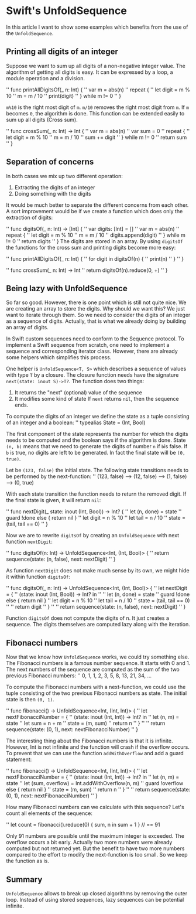 # Swift's UnfoldSequence
In this article I want to show some examples which benefits from the use of the `UnfoldSequence`.

## Printing all digits of an integer
Suppose we want to sum up all digits of a non-negative integer value. The algorithm of getting all digits is easy. It can be expressed by a loop, a module operation and a division.

'' func printAllDigitsOf(_ n: Int) {
''     var m = abs(n)
''     repeat {
''         let digit = m % 10
''         m = m / 10
''         print(digit)
''     } while m != 0
'' }

`m%10` is the right most digit of `m`. `m/10` removes the right most digit from `m`. If `m` becomes `0`, the algorithm is done. This function can be extended easily to sum up all digits (Cross sum). 

'' func crossSum(_ n: Int) -> Int {
''     var m = abs(n)
''     var sum = 0
''     repeat {
''         let digit = m % 10
''         m = m / 10
''         sum += digit
''     } while m != 0
''     return sum
'' }

## Separation of concerns
In both cases we mix up two different operation:
1. Extracting the digits of an integer
2. Doing something with the digits

It would be much better to separate the different concerns from each other. A sort improvement would be if we create a function which does only the extraction of digits:

'' func digitsOf(_ n: Int) -> [Int] {
''     var digits: [Int] = []
''     var m = abs(n)
''     repeat {
''         let digit = m % 10
''         m = m / 10
''         digits.append(digit)
''     } while m != 0
''     return digits
'' }
The digits are stored in an array. By using `digitsOf` the functions for the cross sum and printing digits become more easy:

''  func printAllDigitsOf(_ n: Int) {
''     for digit in digitsOf(n) {
''         print(n)
''     }
'' }

'' func crossSum(_ n: Int) -> Int 
''     return digitsOf(n).reduce(0, +)
'' }

## Being lazy with UnfoldSequence
So far so good. However, there is one point which is still not quite nice. We are creating an array to store the digits. Why should we want this? We just want to iterate through them. So we need to consider the digits of an integer as a sequence of digits. Actually, that is what we already doing by building an array of digits.

In Swift custom sequences need to conform to the Sequence protocol. To implement a Swift sequence from scratch, one need to implement a sequence and corresponding iterator class. However, there are already some helpers which simplifies this process.

One helper is `UnfoldSequence<T, S>` which describes a sequence of values with type `T` by a closure. The closure function needs have the signature `next(state: inout S)->T?`. The function does two things:
1. It returns the "next" (optional) value of the sequence
2. It modifies some kind of state
If `next` returns `nil`, then the sequence ends.

To compute the digits of an integer we define the state as a tuple consisting of an integer and a boolean:
'' typealias State = (Int, Bool)

The first component of the state represents the number for which the digits needs to be computed and the boolean says if the algorithm is done. State `(n, b)` means that we need to generate the digits of number `n` if `b`is false. If `b` is true, no digits are left to be generated. In fact the final state will be `(0, true)`. 

Let be `(123, false)` the initial state. The following state transitions needs to be performed by the next-function:
'' (123, false) --> (12, false) --> (1, false) --> (0, true)

With each state transition the function needs to return the removed digit. If the final state is given, it will return `nil`:

'' func nextDigit(_ state: inout (Int, Bool)) -> Int? {
''     let (n, done) = state
''     guard !done else { return nil }
''     let digit = n % 10
''     let tail = n / 10
''     state = (tail, tail == 0)
'' }

Now we are to rewrite `digitsOf` by creating an `UnfoldSequence` with next function `nextDigit`:

'' func digitsOf(n: Int) -> UnfoldSequence<Int, (Int, Bool)> {
''     return sequence(state: (n, false), next: nextDigit)
'' }

As function `nextDigit` does not make much sense by its own, we might hide it within function `digitsOf`:

'' func digitsOf(_ n: Int) -> UnfoldSequence<Int, (Int, Bool)> {
''     let nextDigit = {
''         (state: inout (Int, Bool)) -> Int? in
'' 
''         let (n, done) = state
''         guard !done else { return nil }
''         let digit = n % 10
''         let tail = n / 10
''         state = (tail, tail == 0)
'' 
''         return digit
''     }
'' 
''     return sequence(state: (n, false), next: nextDigit)
'' }

Function `digitsOf` does not compute the digits of n. It just creates a sequence. The digits themselves are computed lazy along with the iteration.

## Fibonacci numbers
Now that we know how `UnfoldSequence` works, we could try something else. The Fibonacci numbers is a famous number sequence. It starts with 0 and 1. The next numbers of the sequence are computed as the sum of the two previous Fibonacci numbers:
'' 0, 1, 1, 2, 3, 5, 8, 13, 21, 34, ...

To compute the Fibonacci numbers with a next-function, we could use the tuple consisting of the two previous Fibonacci numbers as state. The initial state is then `(0, 1)`.

'' func fibonacci() -> UnfoldSequence<Int, (Int, Int)> {
''     let nextFibonacciNumber = {
''         (state: inout (Int, Int)) -> Int? in
''         let (n, m) = state
''         let sum = n + m
''         state = (m, sum)
'' 	return n
''     }
'' 
''     return sequence(state: (0, 1), next: nextFibonacciNumber)
'' }

The interesting thing about the Fibonacci numbers is that it is infinite. However, Int is not infinite and the function will crash if the overflow occurs. To prevent that we can use the function `addWithOverflow` and add a guard statement:

'' func fibonacci() -> UnfoldSequence<Int, (Int, Int)> {
''     let nextFibonacciNumber = {
''         (state: inout (Int, Int)) -> Int? in
''         let (n, m) = state
''         let (sum, overflow) = Int.addWithOverflow(n, m)
''         guard !overflow else { return nil }
''         state = (m, sum)
''         return n
''     }
'' 
''     return sequence(state: (0, 1), next: nextFibonacciNumber)
'' }

How many Fibonacci numbers can we calculate with this sequence? Let's count all elements of the sequence:

'' let count = fibonacci().reduce(0) { sum, n in sum + 1 } // == 91

Only 91 numbers are possible until the maximum integer is exceeded. The overflow occurs a bit early. Actually two more numbers were already computed but not returned yet. But the benefit to have two more numbers compared to the effort to modify the next-function is too small. So we keep the function as is.
 
## Summary
`UnfoldSequence` allows to break up closed algorithms by removing the outer loop. Instead of using stored sequences, lazy sequences can be potential infinite.
